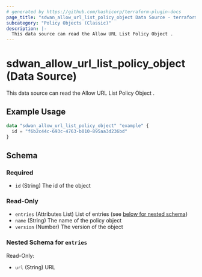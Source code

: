 ```yaml
---
# generated by https://github.com/hashicorp/terraform-plugin-docs
page_title: "sdwan_allow_url_list_policy_object Data Source - terraform-provider-sdwan"
subcategory: "Policy Objects (Classic)"
description: |-
  This data source can read the Allow URL List Policy Object .
---
```


# sdwan_allow_url_list_policy_object (Data Source)

This data source can read the Allow URL List Policy Object .

## Example Usage

```terraform
data "sdwan_allow_url_list_policy_object" "example" {
  id = "f6b2c44c-693c-4763-b010-895aa3d236bd"
}
```

<!-- schema generated by tfplugindocs -->
## Schema

### Required

- `id` (String) The id of the object

### Read-Only

- `entries` (Attributes List) List of entries (see [below for nested schema](#nestedatt--entries))
- `name` (String) The name of the policy object
- `version` (Number) The version of the object

<a id="nestedatt--entries"></a>
### Nested Schema for `entries`

Read-Only:

- `url` (String) URL

